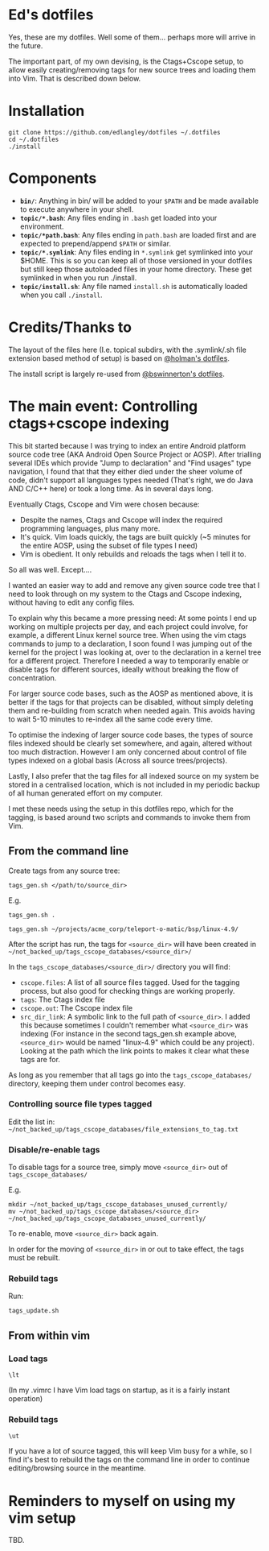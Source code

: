 # Ed's dotfiles

Yes, these are my dotfiles. Well some of them... perhaps more will arrive in
the future.

The important part, of my own devising, is the Ctags+Cscope setup, to allow
easily creating/removing tags for new source trees and loading them into Vim.
That is described down below.

# Installation

```
git clone https://github.com/edlangley/dotfiles ~/.dotfiles
cd ~/.dotfiles
./install
```

# Components

- **`bin/`**: Anything in bin/ will be added to your `$PATH` and be made available
  to execute anywhere in your shell.
- **`topic/*.bash`**: Any files ending in `.bash` get loaded into your
  environment.
- **`topic/*path.bash`**: Any files ending in `path.bash` are loaded first and are
  expected to prepend/append `$PATH` or similar.
- **`topic/*.symlink`**: Any files ending in `*.symlink` get symlinked into your
  $HOME. This is so you can keep all of those versioned in your dotfiles but
  still keep those autoloaded files in your home directory. These get symlinked
  in when you run ./install.
- **`topic/install.sh`**: Any file named `install.sh` is automatically loaded when
  you call `./install`.

# Credits/Thanks to

The layout of the files here (I.e. topical subdirs, with the .symlink/.sh file
extension based method of setup) is based on
[@holman's dotfiles](https://github.com/holman/dotfiles).

The install script is largely re-used from
[@bswinnerton's dotfiles](https://github.com/bswinnerton/dotfiles).

# The main event: Controlling ctags+cscope indexing

This bit started because I was trying to index an entire Android platform
source code tree (AKA Android Open Source Project or AOSP). After trialling
several IDEs which provide "Jump to declaration" and "Find usages" type
navigation, I found that that they either died under the sheer volume of code,
didn't support all languages types needed (That's right, we do Java AND C/C++
here) or took a long time. As in several days long.

Eventually Ctags, Cscope and Vim were chosen because:
- Despite the names, Ctags and Cscope will index the required programming
  languages, plus many more.
- It's quick. Vim loads quickly, the tags are built quickly (~5 minutes for the
  entire AOSP, using the subset of file types I need)
- Vim is obedient. It only rebuilds and reloads the tags when I tell it to.

So all was well. Except....

I wanted an easier way to add and remove any given source code tree that I need
to look through on my system to the Ctags and Cscope indexing, without having
to edit any config files.

To explain why this became a more pressing need: At some points I end up
working on multiple projects per day, and each project could involve, for
example, a different Linux kernel source tree.
When using the vim ctags commands to jump to a declaration, I soon found I was
jumping out of the kernel for the project I was looking at, over to the
declaration in a kernel tree for a different project.
Therefore I needed a way to temporarily enable or disable tags for different
sources, ideally without breaking the flow of concentration.

For larger source code bases, such as the AOSP as mentioned above, it is better
if the tags for that projects can be disabled, without simply deleting them and
re-building from scratch when needed again. This avoids having to wait 5-10
minutes to re-index all the same code every time.

To optimise the indexing of larger source code bases, the types of source files
indexed should be clearly set somewhere, and again, altered without too much
distraction. However I am only concerned about control of file types indexed on
a global basis (Across all source trees/projects).

Lastly, I also prefer that the tag files for all indexed source on my system be
stored in a centralised location, which is not included in my periodic backup
of all human generated effort on my computer.


I met these needs using the setup in this dotfiles repo, which for the tagging,
is based around two scripts and commands to invoke them from Vim.

## From the command line

Create tags from any source tree:

`tags_gen.sh </path/to/source_dir>`

E.g.

`tags_gen.sh .`

`tags_gen.sh ~/projects/acme_corp/teleport-o-matic/bsp/linux-4.9/`

After the script has run, the tags for `<source_dir>` will have been created in
`~/not_backed_up/tags_cscope_databases/<source_dir>/`

In the `tags_cscope_databases/<source_dir>/` directory you will find:

- `cscope.files`: A list of all source files tagged. Used for the tagging
  process, but also good for checking things are working properly.
- `tags`: The Ctags index file
- `cscope.out`: The Cscope index file
- `src_dir_link`: A symbolic link to the full path of `<source_dir>`. I added
  this because sometimes I couldn't remember what `<source_dir>` was indexing
  (For instance in the second tags_gen.sh example above, `<source_dir>` would
  be named "linux-4.9" which could be any project). Looking at the path
  which the link points to makes it clear what these tags are for.

As long as you remember that all tags go into the `tags_cscope_databases/`
directory, keeping them under control becomes easy.

### Controlling source file types tagged

Edit the list in: `~/not_backed_up/tags_cscope_databases/file_extensions_to_tag.txt`

### Disable/re-enable tags

To disable tags for a source tree, simply move `<source_dir>` out of
`tags_cscope_databases/`

E.g.


```
mkdir ~/not_backed_up/tags_cscope_databases_unused_currently/
mv ~/not_backed_up/tags_cscope_databases/<source_dir> ~/not_backed_up/tags_cscope_databases_unused_currently/
```

To re-enable, move `<source_dir>` back again.

In order for the moving of `<source_dir>` in or out to take effect, the tags must
be rebuilt.

### Rebuild tags

Run:

`tags_update.sh`

## From within vim

### Load tags

`\lt`

(In my .vimrc I have Vim load tags on startup, as it is a fairly instant
operation)

### Rebuild tags

`\ut`

If you have a lot of source tagged, this will keep Vim busy for a while, so I
find it's best to rebuild the tags on the command line in order to continue
editing/browsing source in the meantime.


# Reminders to myself on using my vim setup

TBD.

